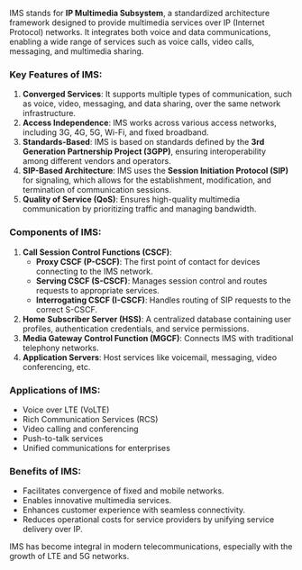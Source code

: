IMS stands for **IP Multimedia Subsystem**, a standardized architecture framework designed to provide multimedia services over IP (Internet Protocol) networks. It integrates both voice and data communications, enabling a wide range of services such as voice calls, video calls, messaging, and multimedia sharing.

### Key Features of IMS:
1. **Converged Services**: It supports multiple types of communication, such as voice, video, messaging, and data sharing, over the same network infrastructure.
2. **Access Independence**: IMS works across various access networks, including 3G, 4G, 5G, Wi-Fi, and fixed broadband.
3. **Standards-Based**: IMS is based on standards defined by the **3rd Generation Partnership Project (3GPP)**, ensuring interoperability among different vendors and operators.
4. **SIP-Based Architecture**: IMS uses the **Session Initiation Protocol (SIP)** for signaling, which allows for the establishment, modification, and termination of communication sessions.
5. **Quality of Service (QoS)**: Ensures high-quality multimedia communication by prioritizing traffic and managing bandwidth.

### Components of IMS:
1. **Call Session Control Functions (CSCF)**:
   - **Proxy CSCF (P-CSCF)**: The first point of contact for devices connecting to the IMS network.
   - **Serving CSCF (S-CSCF)**: Manages session control and routes requests to appropriate services.
   - **Interrogating CSCF (I-CSCF)**: Handles routing of SIP requests to the correct S-CSCF.
2. **Home Subscriber Server (HSS)**: A centralized database containing user profiles, authentication credentials, and service permissions.
3. **Media Gateway Control Function (MGCF)**: Connects IMS with traditional telephony networks.
4. **Application Servers**: Host services like voicemail, messaging, video conferencing, etc.

### Applications of IMS:
- Voice over LTE (VoLTE)
- Rich Communication Services (RCS)
- Video calling and conferencing
- Push-to-talk services
- Unified communications for enterprises

### Benefits of IMS:
- Facilitates convergence of fixed and mobile networks.
- Enables innovative multimedia services.
- Enhances customer experience with seamless connectivity.
- Reduces operational costs for service providers by unifying service delivery over IP.

IMS has become integral in modern telecommunications, especially with the growth of LTE and 5G networks.